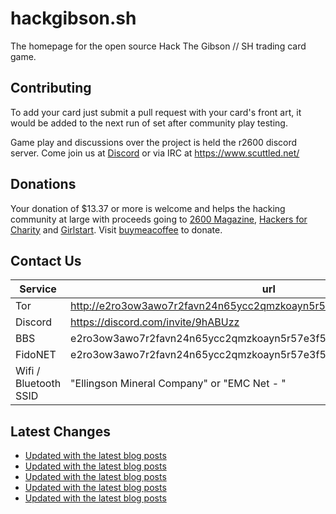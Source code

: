# hackgibson.sh
The homepage for the open source Hack The Gibson // SH trading card game.


## Contributing

To add your card just submit a pull request with your card's front art, it would be added to the next run of set after community play testing.

Game play and discussions over the project is held the r2600 discord server. Come join us at [Discord](https://discord.com/invite/9hABUzz) or via IRC at https://www.scuttled.net/


## Donations

Your donation of $13.37 or more is welcome and helps the hacking community at large with proceeds going to [2600 Magazine](https://2600.com/), [Hackers for Charity](https://hackersforcharity.org) and [Girlstart](https://girlstart.org).  Visit [buymeacoffee](https://www.buymeacoffee.com/hackgibson.sh) to donate.


## Contact Us

Service | url
-|-
Tor | http://e2ro3ow3awo7r2favn24n65ycc2qmzkoayn5r57e3f56nvjwdcgg32ad.onion
Discord | https://discord.com/invite/9hABUzz
BBS | e2ro3ow3awo7r2favn24n65ycc2qmzkoayn5r57e3f56nvjwdcgg32ad.onion:23
FidoNET | e2ro3ow3awo7r2favn24n65ycc2qmzkoayn5r57e3f56nvjwdcgg32ad.onion:24554
Wifi / Bluetooth SSID | "Ellingson Mineral Company" or "EMC Net - <fidonet address>"

## Latest Changes
<!-- BLOG-POST-LIST:START -->
- [Updated with the latest blog posts](https://github.com/DFW2600/hackgibson.sh/commit/ea49115cc041578d5d0a36a79ff99e3b2333e2e0)
- [Updated with the latest blog posts](https://github.com/DFW2600/hackgibson.sh/commit/74d12e26330fffdae9832ad0d8211566f643e85c)
- [Updated with the latest blog posts](https://github.com/DFW2600/hackgibson.sh/commit/0a02779984048d604ec4735f6d2605960081906c)
- [Updated with the latest blog posts](https://github.com/DFW2600/hackgibson.sh/commit/04f5ad791c12a49869c9799e47d4e4ea8ac7642f)
- [Updated with the latest blog posts](https://github.com/DFW2600/hackgibson.sh/commit/350c3a57565c5a0bc34fc70d1ebc8ce1e3eca438)
<!-- BLOG-POST-LIST:END -->
